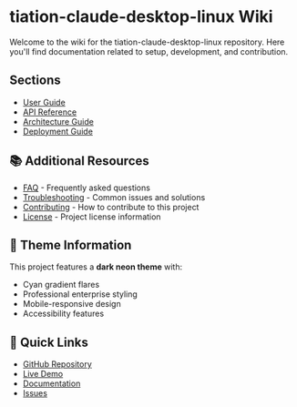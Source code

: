 # tiation-claude-desktop-linux Wiki

Welcome to the wiki for the tiation-claude-desktop-linux repository. Here you'll find documentation related to setup, development, and contribution.

## Sections

- [User Guide](user-guide.md)
- [API Reference](api-reference.md)
- [Architecture Guide](architecture.md)
- [Deployment Guide](deployment.md)


## 📚 Additional Resources

- [FAQ](faq.md) - Frequently asked questions
- [Troubleshooting](troubleshooting.md) - Common issues and solutions
- [Contributing](../CONTRIBUTING.md) - How to contribute to this project
- [License](../LICENSE) - Project license information

## 🎨 Theme Information

This project features a **dark neon theme** with:
- Cyan gradient flares
- Professional enterprise styling
- Mobile-responsive design
- Accessibility features

## 🚀 Quick Links

- [GitHub Repository](https://github.com/TiaAstor/tiation-claude-desktop-linux)
- [Live Demo](https://tiaastor.github.io/tiation-claude-desktop-linux)
- [Documentation](https://github.com/TiaAstor/tiation-claude-desktop-linux/wiki)
- [Issues](https://github.com/TiaAstor/tiation-claude-desktop-linux/issues)

